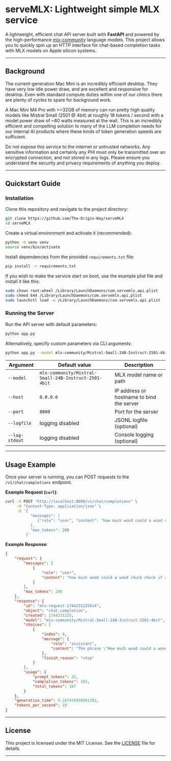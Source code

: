 # serveMLX: Lightweight simple MLX service

A lightweight, efficient chat API server built with **FastAPI** and powered by the high-performance [mlx-community](https://github.com/ml-explore/mlx-examples) language models. This project allows you to quickly spin up an HTTP interface for chat-based completion tasks with MLX models on Apple silicon systems. 

---

## Background 

The current-generation Mac Mini is an incredibly efficient desktop. They have very low idle power draw, and are excellent and responsive for desktop. Even with standard compute duties within one of our clinics there are plenty of cycles to spare for background work.

A Mac Mini M4 Pro with >=32GB of memory can run pretty high quality models like Mistral Small (2501 @ 4bit) at roughly 18 tokens / second with a model power draw of ~60 watts measured at the wall. This is an incredibly efficient and compelling solution to many of the LLM completion needs for our internal AI products where these kinds of token generation speeds are sufficient.

Do not expose this service to the internet or untrusted networks. Any sensitive information and certainly any PHI must only be transmitted over an encrypted connection, and not stored in any logs. Please ensure you understand the security and privacy requirements of anything you deploy.

---

## Quickstart Guide

### Installation

Clone this repository and navigate to the project directory:

```bash
git clone https://github.com/The-Origin-Way/serveMLX
cd serveMLX
```

Create a virtual environment and activate it (recommended):

```bash
python -m venv venv
source venv/bin/activate 
```

Install dependencies from the provided `requirements.txt` file:

```bash
pip install -r requirements.txt
```

If you wish to make the service start on boot, use the example plist file and install it like this:

```bash
sudo chown root:wheel /Library/LaunchDaemons/com.servemlx.api.plist
sudo chmod 644 /Library/LaunchDaemons/com.servemlx.api.plist
sudo launchctl load -w /Library/LaunchDaemons/com.servemlx.api.plist
```

### Running the Server

Run the API server with default parameters:

```bash
python app.py
```

Alternatively, specify custom parameters via CLI arguments:

```bash
python app.py --model mlx-community/Mistral-Small-24B-Instruct-2501-4bit --host 127.0.0.1 --port 8080 --logfile logs.jsonl
```

| Argument           | Default value                                       | Description                               |
|--------------------|-----------------------------------------------------|-------------------------------------------|
| `--model`          | `mlx-community/Mistral-Small-24B-Instruct-2501-4bit`| MLX model name or path                    |
| `--host`           | `0.0.0.0`                                           | IP address or hostname to bind the server |
| `--port`           | `8000`                                              | Port for the server                       |
| `--logfile`        | logging disabled                                    | JSONL logfile (optional)                  |
| `--log-stdout`     | logging disabled                                    | Console logging (optional)                |

---

## Usage Example

Once your server is running, you can POST requests to the `/v1/chat/completions` endpoint.

**Example Request (`curl`)**:
```bash
curl -X POST "http://localhost:8000/v1/chat/completions" \
     -H "Content-Type: application/json" \
     -d '{
           "messages": [
              {"role": "user", "content": "how much wood could a wood chuck chuck if a wood chuck could chuck wood"}
           ],
           "max_tokens": 200
         }'
```

**Example Response**:

```json
{
    "request": {
        "messages": [
            {
                "role": "user",
                "content": "how much wood could a wood chuck chuck if a wood chuck could chuck wood"
            }
        ],
        "max_tokens": 200
    },
    "response": {
        "id": "mlx-request-1744231225614",
        "object": "chat.completion",
        "created": 1744231225,
        "model": "mlx-community/Mistral-Small-24B-Instruct-2501-4bit",
        "choices": [
            {
                "index": 0,
                "message": {
                    "role": "assistant",
                    "content": "The phrase \"How much wood could a woodchuck chuck if a woodchuck could chuck wood?\" is a classic tongue twister and not a question with a literal answer, as woodchucks (also known as groundhogs) do not actually chuck (throw) wood. However, for fun, a New York fish and wildlife researcher, Richard Thomas, calculated a whimsical answer.\n\nAccording to Thomas's calculations, if a woodchuck could chuck wood, it could chuck approximately 700 pounds of it! This number is based on the volume of dirt a woodchuck can dig, which is then converted into an equivalent volume of wood. Again, it's important to note that this is a humorous and hypothetical calculation, not a real behavior of woodchucks."
                },
                "finish_reason": "stop"
            }
        ],
        "usage": {
            "prompt_tokens": 22,
            "completion_tokens": 165,
            "total_tokens": 187
        }
    },
    "generation_time": 9.167434930801392,
    "tokens_per_second": 18
}
```

---


## License

This project is licensed under the MIT License. See the [LICENSE](LICENSE) file for details.

---
